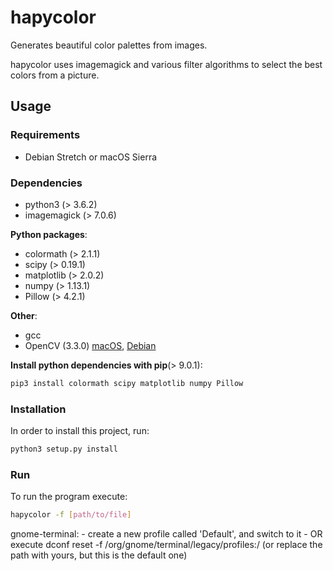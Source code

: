 # hapycolor
Generates beautiful color palettes from images.

hapycolor uses imagemagick and various filter algorithms to select the best colors from a picture.

## Usage
### Requirements
- Debian Stretch or macOS Sierra

### Dependencies
- python3 (> 3.6.2)
- imagemagick (> 7.0.6)

__Python packages__:
- colormath (> 2.1.1)
- scipy (> 0.19.1)
- matplotlib (> 2.0.2)
- numpy (> 1.13.1)
- Pillow (> 4.2.1)

__Other__:
- gcc
- OpenCV (3.3.0) [macOS](https://www.pyimagesearch.com/2016/12/19/install-opencv-3-on-macos-with-homebrew-the-easy-way/), [Debian](http://milq.github.io/install-opencv-ubuntu-debian/)

__Install python dependencies with pip__(> 9.0.1):
```sh
pip3 install colormath scipy matplotlib numpy Pillow
```

### Installation
In order to install this project, run:
```sh
python3 setup.py install
```

### Run
To run the program execute:
```sh
hapycolor -f [path/to/file]
```


gnome-terminal:
    - create a new profile called 'Default', and switch to it
    - OR execute dconf reset -f /org/gnome/terminal/legacy/profiles:/
    (or replace the path with yours, but this is the default one)
